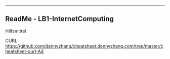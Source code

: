 ------------------------------
ReadMe - LB1-InternetComputing
------------------------------


Hilfsmittel

CURL      
  https://github.com/dennyzhang/cheatsheet.dennyzhang.com/tree/master/cheatsheet-curl-A4



